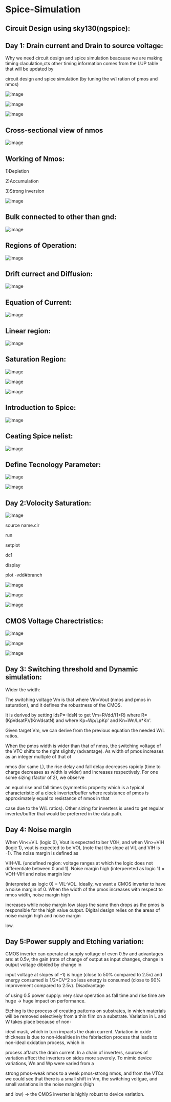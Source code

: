# Spice-Simulation

Circuit Design using sky130(ngspice):
   ------

Day 1: Drain current and Drain to source voltage:
----
    
Why we need circuit design and spice simulation beacause we are making timing claculation,cts other timing information comes from the LUP table that will be updated by 
    
circuit design and spice simulation (by tuning the w/l ration of pmos and nmos)
    
    
![image](https://github.com/sangamanathpuncham/VSD_HDP/assets/132802184/933d4370-8dea-4b61-8a01-c4df2908cf6a)


![image](https://github.com/sangamanathpuncham/VSD_HDP/assets/132802184/cc5afca5-461e-4b6b-94db-e2c7934e4847)

    
    
![image](https://github.com/sangamanathpuncham/VSD_HDP/assets/132802184/7d54c32e-9da3-4996-89bb-b7c60752314a)


Cross-sectional view of nmos
--------
    
![image](https://github.com/sangamanathpuncham/VSD_HDP/assets/132802184/d93e9c4f-32c5-41d8-a449-1569c04c2d2b)
   

Working of Nmos:
-----

1)Depletion
    
2)Accumulation
    
3)Strong inversion
    
    
![image](https://github.com/sangamanathpuncham/VSD_HDP/assets/132802184/4d44c886-d6ea-44af-bf65-80523c3bb780)

Bulk connected to other than gnd:
--------
    

![image](https://github.com/sangamanathpuncham/VSD_HDP/assets/132802184/d25d8459-d787-498e-915a-a16547f9081a)

    
Regions of Operation:
-----
    
![image](https://github.com/sangamanathpuncham/VSD_HDP/assets/132802184/d108df26-2c63-41a4-8ae5-b19343942cd5)
    
Drift currect and Diffusion:
-----

![image](https://github.com/sangamanathpuncham/VSD_HDP/assets/132802184/ac3b10d3-5285-4604-8d21-9ca44e35c00c)

Equation of Current:
-----
    
![image](https://github.com/sangamanathpuncham/VSD_HDP/assets/132802184/6b3a060c-9404-4a06-b7ed-dbf269e250fb)
 
Linear region:
------
    
![image](https://github.com/sangamanathpuncham/VSD_HDP/assets/132802184/02fb63a7-6038-4d71-b903-0dfd346e1d0b)
    
Saturation Region:
-----

![image](https://github.com/sangamanathpuncham/VSD_HDP/assets/132802184/7942a388-af09-4293-8895-80ebdd34437e)

    
![image](https://github.com/sangamanathpuncham/VSD_HDP/assets/132802184/26171963-70bc-4b12-b347-21e70a9134a9)

![image](https://github.com/sangamanathpuncham/VSD_HDP/assets/132802184/93284b81-fcf2-406a-be8f-82ab382f77b0)

Introduction to Spice:
-------
    
![image](https://github.com/sangamanathpuncham/VSD_HDP/assets/132802184/dc65daa8-b1f2-4a3e-8205-01dc4092422b)

Ceating Spice nelist:
------
    
![image](https://github.com/sangamanathpuncham/VSD_HDP/assets/132802184/012bf35d-b85b-4a13-bee8-138226ec80dc)

Define Tecnology Parameter:
------

![image](https://github.com/sangamanathpuncham/VSD_HDP/assets/132802184/af2b816f-01d4-45c1-9736-45294831284a)
    
    
    
![image](https://github.com/sangamanathpuncham/VSD_HDP/assets/132802184/3d444791-ccb0-47cc-a443-1a28391f0b33)

Day 2:Volocity Saturation:
---


![image](https://github.com/sangamanathpuncham/Spice-Simulation/assets/132802184/299605dd-0584-4111-b941-adffe9e3f98d)

source name.cir

run

setplot

dc1

display

plot -vdd#branch


![image](https://github.com/sangamanathpuncham/Spice-Simulation/assets/132802184/5c8486a6-7ac1-43bf-81d7-99d91c2f6318)

![image](https://github.com/sangamanathpuncham/Spice-Simulation/assets/132802184/4dff2944-0ec5-4647-95be-5f975a1f64ef)

![image](https://github.com/sangamanathpuncham/Spice-Simulation/assets/132802184/7a883475-d08f-4f69-b983-a6964f7822e7)

CMOS Voltage Charectristics:
----

![image](https://github.com/sangamanathpuncham/Spice-Simulation/assets/132802184/3d622982-0b8d-4ecd-b106-44918d62c3d7)


![image](https://github.com/sangamanathpuncham/Spice-Simulation/assets/132802184/59cea36f-58d0-4533-9191-a9294d27f387)


![image](https://github.com/sangamanathpuncham/Spice-Simulation/assets/132802184/0237d44e-88e9-4072-9d46-dffaefd37c52)


Day 3: Switching threshold and Dynamic simulation:
----

Wider the width:

The switching voltage Vm is that where Vin=Vout (nmos and pmos in saturation), and it defines the robustness of the CMOS.

It is derived by setting IdsP=-IdsN to get Vm=RVdd/(1+R) where R=(KpVdsatP)/(KnVdsatN) and where Kp=Wp/LpKp' and Kn=Wn/Ln*Kn'. 

Given target Vm, we can derive from the previous equation the needed W/L ratios.

When the pmos width is wider than that of nmos, the switching voltage of the VTC shifts to the right slightly (advantage). As width of pmos increases as an integer multiple of that of 

nmos (for same L), the rise delay and fall delay decreases rapidly (time to charge decreases as width is wider) and increases respectively. For one some sizing (factor of 2), we observe 

an equal rise and fall times (symmetric property which is a typical characteristic of a clock inverter/buffer where resistance of pmos is approximately equal to resistance of nmos in that

case due to the W/L ratios). Other sizing for inverters is used to get regular inverter/buffer that would be preferred in the data path.


Day 4: Noise margin 
----

When Vin<=VIL (logic 0), Vout is expected to ber VOH, and when Vin>=VIH (logic 1), vout is expected to be VOL (note that the slope at VIL and VIH is -1). The noise margin is defined as

VIH-VIL (undefined region: voltage ranges at which the logic does not differentiate between 0 and 1). Noise margin high (interpereted as logic 1) = VOH-VIH and noise margin low 

(interpreted as logic 0) = VIL-VOL. Ideally, we want a CMOS inverter to have a noise margin of 0. When the width of the pmos increases with respect to nmos width, noise margin high 

increases while noise margin low stays the same then drops as the pmos is responsible for the high value output. Digital design relies on the areas of noise margin high and noise margin 

low.

Day 5:Power supply and Etching variation:
----

CMOS inverter can operate at supply voltage of even 0.5v and advantages are: at 0.5v, the gain (rate of change of output as input changes, change in output voltage dibided by change in 

input voltage at slopes of -1) is huge (close to 50% compared to 2.5v) and energy consumed is 1/2*CV^2 so less energy is consumed (close to 90% improvement compared to 2.5v). Disadvantage 

of using 0.5 power supply: very slow operation as fall time and rise time are huge -> huge impact on performance.


Etching is the process of creating patterns on substrates, in which materials will be removed selectively from a thin film on a substrate. Variation in L and W takes place because of non-

ideal mask, which in turn impacts the drain current. Variation in oxide thickness is due to non-idealities in the fabriaction process that leads to non-ideal oxidation process, which in 

process affacts the drain current. In a chain of inverters, sources of variation affect the inverters on sides more severely. To mimic device variations, Wn and Wp were varied from a 

strong pmos-weak nmos to a weak pmos-strong nmos, and from the VTCs we could see that there is a small shift in Vm, the switching voltgae, and small variations in the noise margins (high 

and low) -> the CMOS inverter is highly robust to device variation.



